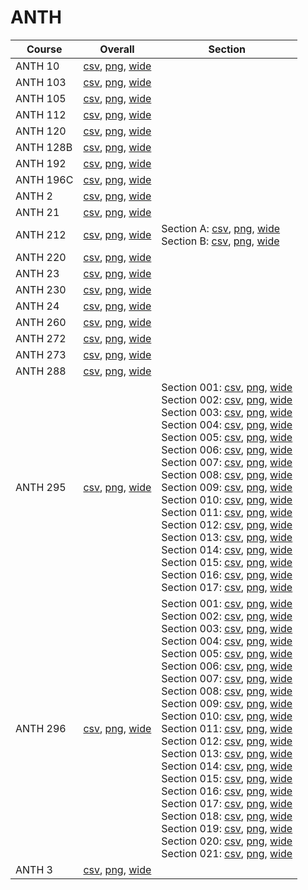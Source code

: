 # ANTH

| Course | Overall | Section |
| ------ | ------- | ------- |
| ANTH 10 | [csv](https://github.com/UCSD-Historical-Enrollment-Data/2024Spring/blob/main/overall/ANTH%2010.csv), [png](https://raw.githubusercontent.com/UCSD-Historical-Enrollment-Data/2024Spring/main/plot_overall/ANTH%2010.png), [wide](https://raw.githubusercontent.com/UCSD-Historical-Enrollment-Data/2024Spring/main/plot_overall_wide/ANTH%2010.png) |  |
| ANTH 103 | [csv](https://github.com/UCSD-Historical-Enrollment-Data/2024Spring/blob/main/overall/ANTH%20103.csv), [png](https://raw.githubusercontent.com/UCSD-Historical-Enrollment-Data/2024Spring/main/plot_overall/ANTH%20103.png), [wide](https://raw.githubusercontent.com/UCSD-Historical-Enrollment-Data/2024Spring/main/plot_overall_wide/ANTH%20103.png) |  |
| ANTH 105 | [csv](https://github.com/UCSD-Historical-Enrollment-Data/2024Spring/blob/main/overall/ANTH%20105.csv), [png](https://raw.githubusercontent.com/UCSD-Historical-Enrollment-Data/2024Spring/main/plot_overall/ANTH%20105.png), [wide](https://raw.githubusercontent.com/UCSD-Historical-Enrollment-Data/2024Spring/main/plot_overall_wide/ANTH%20105.png) |  |
| ANTH 112 | [csv](https://github.com/UCSD-Historical-Enrollment-Data/2024Spring/blob/main/overall/ANTH%20112.csv), [png](https://raw.githubusercontent.com/UCSD-Historical-Enrollment-Data/2024Spring/main/plot_overall/ANTH%20112.png), [wide](https://raw.githubusercontent.com/UCSD-Historical-Enrollment-Data/2024Spring/main/plot_overall_wide/ANTH%20112.png) |  |
| ANTH 120 | [csv](https://github.com/UCSD-Historical-Enrollment-Data/2024Spring/blob/main/overall/ANTH%20120.csv), [png](https://raw.githubusercontent.com/UCSD-Historical-Enrollment-Data/2024Spring/main/plot_overall/ANTH%20120.png), [wide](https://raw.githubusercontent.com/UCSD-Historical-Enrollment-Data/2024Spring/main/plot_overall_wide/ANTH%20120.png) |  |
| ANTH 128B | [csv](https://github.com/UCSD-Historical-Enrollment-Data/2024Spring/blob/main/overall/ANTH%20128B.csv), [png](https://raw.githubusercontent.com/UCSD-Historical-Enrollment-Data/2024Spring/main/plot_overall/ANTH%20128B.png), [wide](https://raw.githubusercontent.com/UCSD-Historical-Enrollment-Data/2024Spring/main/plot_overall_wide/ANTH%20128B.png) |  |
| ANTH 192 | [csv](https://github.com/UCSD-Historical-Enrollment-Data/2024Spring/blob/main/overall/ANTH%20192.csv), [png](https://raw.githubusercontent.com/UCSD-Historical-Enrollment-Data/2024Spring/main/plot_overall/ANTH%20192.png), [wide](https://raw.githubusercontent.com/UCSD-Historical-Enrollment-Data/2024Spring/main/plot_overall_wide/ANTH%20192.png) |  |
| ANTH 196C | [csv](https://github.com/UCSD-Historical-Enrollment-Data/2024Spring/blob/main/overall/ANTH%20196C.csv), [png](https://raw.githubusercontent.com/UCSD-Historical-Enrollment-Data/2024Spring/main/plot_overall/ANTH%20196C.png), [wide](https://raw.githubusercontent.com/UCSD-Historical-Enrollment-Data/2024Spring/main/plot_overall_wide/ANTH%20196C.png) |  |
| ANTH 2 | [csv](https://github.com/UCSD-Historical-Enrollment-Data/2024Spring/blob/main/overall/ANTH%202.csv), [png](https://raw.githubusercontent.com/UCSD-Historical-Enrollment-Data/2024Spring/main/plot_overall/ANTH%202.png), [wide](https://raw.githubusercontent.com/UCSD-Historical-Enrollment-Data/2024Spring/main/plot_overall_wide/ANTH%202.png) |  |
| ANTH 21 | [csv](https://github.com/UCSD-Historical-Enrollment-Data/2024Spring/blob/main/overall/ANTH%2021.csv), [png](https://raw.githubusercontent.com/UCSD-Historical-Enrollment-Data/2024Spring/main/plot_overall/ANTH%2021.png), [wide](https://raw.githubusercontent.com/UCSD-Historical-Enrollment-Data/2024Spring/main/plot_overall_wide/ANTH%2021.png) |  |
| ANTH 212 | [csv](https://github.com/UCSD-Historical-Enrollment-Data/2024Spring/blob/main/overall/ANTH%20212.csv), [png](https://raw.githubusercontent.com/UCSD-Historical-Enrollment-Data/2024Spring/main/plot_overall/ANTH%20212.png), [wide](https://raw.githubusercontent.com/UCSD-Historical-Enrollment-Data/2024Spring/main/plot_overall_wide/ANTH%20212.png) | Section A: [csv](https://github.com/UCSD-Historical-Enrollment-Data/2024Spring/blob/main/section/ANTH%20212_A.csv), [png](https://raw.githubusercontent.com/UCSD-Historical-Enrollment-Data/2024Spring/main/plot_section/ANTH%20212_A.png), [wide](https://raw.githubusercontent.com/UCSD-Historical-Enrollment-Data/2024Spring/main/plot_section_wide/ANTH%20212_A.png)<br>Section B: [csv](https://github.com/UCSD-Historical-Enrollment-Data/2024Spring/blob/main/section/ANTH%20212_B.csv), [png](https://raw.githubusercontent.com/UCSD-Historical-Enrollment-Data/2024Spring/main/plot_section/ANTH%20212_B.png), [wide](https://raw.githubusercontent.com/UCSD-Historical-Enrollment-Data/2024Spring/main/plot_section_wide/ANTH%20212_B.png) |
| ANTH 220 | [csv](https://github.com/UCSD-Historical-Enrollment-Data/2024Spring/blob/main/overall/ANTH%20220.csv), [png](https://raw.githubusercontent.com/UCSD-Historical-Enrollment-Data/2024Spring/main/plot_overall/ANTH%20220.png), [wide](https://raw.githubusercontent.com/UCSD-Historical-Enrollment-Data/2024Spring/main/plot_overall_wide/ANTH%20220.png) |  |
| ANTH 23 | [csv](https://github.com/UCSD-Historical-Enrollment-Data/2024Spring/blob/main/overall/ANTH%2023.csv), [png](https://raw.githubusercontent.com/UCSD-Historical-Enrollment-Data/2024Spring/main/plot_overall/ANTH%2023.png), [wide](https://raw.githubusercontent.com/UCSD-Historical-Enrollment-Data/2024Spring/main/plot_overall_wide/ANTH%2023.png) |  |
| ANTH 230 | [csv](https://github.com/UCSD-Historical-Enrollment-Data/2024Spring/blob/main/overall/ANTH%20230.csv), [png](https://raw.githubusercontent.com/UCSD-Historical-Enrollment-Data/2024Spring/main/plot_overall/ANTH%20230.png), [wide](https://raw.githubusercontent.com/UCSD-Historical-Enrollment-Data/2024Spring/main/plot_overall_wide/ANTH%20230.png) |  |
| ANTH 24 | [csv](https://github.com/UCSD-Historical-Enrollment-Data/2024Spring/blob/main/overall/ANTH%2024.csv), [png](https://raw.githubusercontent.com/UCSD-Historical-Enrollment-Data/2024Spring/main/plot_overall/ANTH%2024.png), [wide](https://raw.githubusercontent.com/UCSD-Historical-Enrollment-Data/2024Spring/main/plot_overall_wide/ANTH%2024.png) |  |
| ANTH 260 | [csv](https://github.com/UCSD-Historical-Enrollment-Data/2024Spring/blob/main/overall/ANTH%20260.csv), [png](https://raw.githubusercontent.com/UCSD-Historical-Enrollment-Data/2024Spring/main/plot_overall/ANTH%20260.png), [wide](https://raw.githubusercontent.com/UCSD-Historical-Enrollment-Data/2024Spring/main/plot_overall_wide/ANTH%20260.png) |  |
| ANTH 272 | [csv](https://github.com/UCSD-Historical-Enrollment-Data/2024Spring/blob/main/overall/ANTH%20272.csv), [png](https://raw.githubusercontent.com/UCSD-Historical-Enrollment-Data/2024Spring/main/plot_overall/ANTH%20272.png), [wide](https://raw.githubusercontent.com/UCSD-Historical-Enrollment-Data/2024Spring/main/plot_overall_wide/ANTH%20272.png) |  |
| ANTH 273 | [csv](https://github.com/UCSD-Historical-Enrollment-Data/2024Spring/blob/main/overall/ANTH%20273.csv), [png](https://raw.githubusercontent.com/UCSD-Historical-Enrollment-Data/2024Spring/main/plot_overall/ANTH%20273.png), [wide](https://raw.githubusercontent.com/UCSD-Historical-Enrollment-Data/2024Spring/main/plot_overall_wide/ANTH%20273.png) |  |
| ANTH 288 | [csv](https://github.com/UCSD-Historical-Enrollment-Data/2024Spring/blob/main/overall/ANTH%20288.csv), [png](https://raw.githubusercontent.com/UCSD-Historical-Enrollment-Data/2024Spring/main/plot_overall/ANTH%20288.png), [wide](https://raw.githubusercontent.com/UCSD-Historical-Enrollment-Data/2024Spring/main/plot_overall_wide/ANTH%20288.png) |  |
| ANTH 295 | [csv](https://github.com/UCSD-Historical-Enrollment-Data/2024Spring/blob/main/overall/ANTH%20295.csv), [png](https://raw.githubusercontent.com/UCSD-Historical-Enrollment-Data/2024Spring/main/plot_overall/ANTH%20295.png), [wide](https://raw.githubusercontent.com/UCSD-Historical-Enrollment-Data/2024Spring/main/plot_overall_wide/ANTH%20295.png) | Section 001: [csv](https://github.com/UCSD-Historical-Enrollment-Data/2024Spring/blob/main/section/ANTH%20295_001.csv), [png](https://raw.githubusercontent.com/UCSD-Historical-Enrollment-Data/2024Spring/main/plot_section/ANTH%20295_001.png), [wide](https://raw.githubusercontent.com/UCSD-Historical-Enrollment-Data/2024Spring/main/plot_section_wide/ANTH%20295_001.png)<br>Section 002: [csv](https://github.com/UCSD-Historical-Enrollment-Data/2024Spring/blob/main/section/ANTH%20295_002.csv), [png](https://raw.githubusercontent.com/UCSD-Historical-Enrollment-Data/2024Spring/main/plot_section/ANTH%20295_002.png), [wide](https://raw.githubusercontent.com/UCSD-Historical-Enrollment-Data/2024Spring/main/plot_section_wide/ANTH%20295_002.png)<br>Section 003: [csv](https://github.com/UCSD-Historical-Enrollment-Data/2024Spring/blob/main/section/ANTH%20295_003.csv), [png](https://raw.githubusercontent.com/UCSD-Historical-Enrollment-Data/2024Spring/main/plot_section/ANTH%20295_003.png), [wide](https://raw.githubusercontent.com/UCSD-Historical-Enrollment-Data/2024Spring/main/plot_section_wide/ANTH%20295_003.png)<br>Section 004: [csv](https://github.com/UCSD-Historical-Enrollment-Data/2024Spring/blob/main/section/ANTH%20295_004.csv), [png](https://raw.githubusercontent.com/UCSD-Historical-Enrollment-Data/2024Spring/main/plot_section/ANTH%20295_004.png), [wide](https://raw.githubusercontent.com/UCSD-Historical-Enrollment-Data/2024Spring/main/plot_section_wide/ANTH%20295_004.png)<br>Section 005: [csv](https://github.com/UCSD-Historical-Enrollment-Data/2024Spring/blob/main/section/ANTH%20295_005.csv), [png](https://raw.githubusercontent.com/UCSD-Historical-Enrollment-Data/2024Spring/main/plot_section/ANTH%20295_005.png), [wide](https://raw.githubusercontent.com/UCSD-Historical-Enrollment-Data/2024Spring/main/plot_section_wide/ANTH%20295_005.png)<br>Section 006: [csv](https://github.com/UCSD-Historical-Enrollment-Data/2024Spring/blob/main/section/ANTH%20295_006.csv), [png](https://raw.githubusercontent.com/UCSD-Historical-Enrollment-Data/2024Spring/main/plot_section/ANTH%20295_006.png), [wide](https://raw.githubusercontent.com/UCSD-Historical-Enrollment-Data/2024Spring/main/plot_section_wide/ANTH%20295_006.png)<br>Section 007: [csv](https://github.com/UCSD-Historical-Enrollment-Data/2024Spring/blob/main/section/ANTH%20295_007.csv), [png](https://raw.githubusercontent.com/UCSD-Historical-Enrollment-Data/2024Spring/main/plot_section/ANTH%20295_007.png), [wide](https://raw.githubusercontent.com/UCSD-Historical-Enrollment-Data/2024Spring/main/plot_section_wide/ANTH%20295_007.png)<br>Section 008: [csv](https://github.com/UCSD-Historical-Enrollment-Data/2024Spring/blob/main/section/ANTH%20295_008.csv), [png](https://raw.githubusercontent.com/UCSD-Historical-Enrollment-Data/2024Spring/main/plot_section/ANTH%20295_008.png), [wide](https://raw.githubusercontent.com/UCSD-Historical-Enrollment-Data/2024Spring/main/plot_section_wide/ANTH%20295_008.png)<br>Section 009: [csv](https://github.com/UCSD-Historical-Enrollment-Data/2024Spring/blob/main/section/ANTH%20295_009.csv), [png](https://raw.githubusercontent.com/UCSD-Historical-Enrollment-Data/2024Spring/main/plot_section/ANTH%20295_009.png), [wide](https://raw.githubusercontent.com/UCSD-Historical-Enrollment-Data/2024Spring/main/plot_section_wide/ANTH%20295_009.png)<br>Section 010: [csv](https://github.com/UCSD-Historical-Enrollment-Data/2024Spring/blob/main/section/ANTH%20295_010.csv), [png](https://raw.githubusercontent.com/UCSD-Historical-Enrollment-Data/2024Spring/main/plot_section/ANTH%20295_010.png), [wide](https://raw.githubusercontent.com/UCSD-Historical-Enrollment-Data/2024Spring/main/plot_section_wide/ANTH%20295_010.png)<br>Section 011: [csv](https://github.com/UCSD-Historical-Enrollment-Data/2024Spring/blob/main/section/ANTH%20295_011.csv), [png](https://raw.githubusercontent.com/UCSD-Historical-Enrollment-Data/2024Spring/main/plot_section/ANTH%20295_011.png), [wide](https://raw.githubusercontent.com/UCSD-Historical-Enrollment-Data/2024Spring/main/plot_section_wide/ANTH%20295_011.png)<br>Section 012: [csv](https://github.com/UCSD-Historical-Enrollment-Data/2024Spring/blob/main/section/ANTH%20295_012.csv), [png](https://raw.githubusercontent.com/UCSD-Historical-Enrollment-Data/2024Spring/main/plot_section/ANTH%20295_012.png), [wide](https://raw.githubusercontent.com/UCSD-Historical-Enrollment-Data/2024Spring/main/plot_section_wide/ANTH%20295_012.png)<br>Section 013: [csv](https://github.com/UCSD-Historical-Enrollment-Data/2024Spring/blob/main/section/ANTH%20295_013.csv), [png](https://raw.githubusercontent.com/UCSD-Historical-Enrollment-Data/2024Spring/main/plot_section/ANTH%20295_013.png), [wide](https://raw.githubusercontent.com/UCSD-Historical-Enrollment-Data/2024Spring/main/plot_section_wide/ANTH%20295_013.png)<br>Section 014: [csv](https://github.com/UCSD-Historical-Enrollment-Data/2024Spring/blob/main/section/ANTH%20295_014.csv), [png](https://raw.githubusercontent.com/UCSD-Historical-Enrollment-Data/2024Spring/main/plot_section/ANTH%20295_014.png), [wide](https://raw.githubusercontent.com/UCSD-Historical-Enrollment-Data/2024Spring/main/plot_section_wide/ANTH%20295_014.png)<br>Section 015: [csv](https://github.com/UCSD-Historical-Enrollment-Data/2024Spring/blob/main/section/ANTH%20295_015.csv), [png](https://raw.githubusercontent.com/UCSD-Historical-Enrollment-Data/2024Spring/main/plot_section/ANTH%20295_015.png), [wide](https://raw.githubusercontent.com/UCSD-Historical-Enrollment-Data/2024Spring/main/plot_section_wide/ANTH%20295_015.png)<br>Section 016: [csv](https://github.com/UCSD-Historical-Enrollment-Data/2024Spring/blob/main/section/ANTH%20295_016.csv), [png](https://raw.githubusercontent.com/UCSD-Historical-Enrollment-Data/2024Spring/main/plot_section/ANTH%20295_016.png), [wide](https://raw.githubusercontent.com/UCSD-Historical-Enrollment-Data/2024Spring/main/plot_section_wide/ANTH%20295_016.png)<br>Section 017: [csv](https://github.com/UCSD-Historical-Enrollment-Data/2024Spring/blob/main/section/ANTH%20295_017.csv), [png](https://raw.githubusercontent.com/UCSD-Historical-Enrollment-Data/2024Spring/main/plot_section/ANTH%20295_017.png), [wide](https://raw.githubusercontent.com/UCSD-Historical-Enrollment-Data/2024Spring/main/plot_section_wide/ANTH%20295_017.png) |
| ANTH 296 | [csv](https://github.com/UCSD-Historical-Enrollment-Data/2024Spring/blob/main/overall/ANTH%20296.csv), [png](https://raw.githubusercontent.com/UCSD-Historical-Enrollment-Data/2024Spring/main/plot_overall/ANTH%20296.png), [wide](https://raw.githubusercontent.com/UCSD-Historical-Enrollment-Data/2024Spring/main/plot_overall_wide/ANTH%20296.png) | Section 001: [csv](https://github.com/UCSD-Historical-Enrollment-Data/2024Spring/blob/main/section/ANTH%20296_001.csv), [png](https://raw.githubusercontent.com/UCSD-Historical-Enrollment-Data/2024Spring/main/plot_section/ANTH%20296_001.png), [wide](https://raw.githubusercontent.com/UCSD-Historical-Enrollment-Data/2024Spring/main/plot_section_wide/ANTH%20296_001.png)<br>Section 002: [csv](https://github.com/UCSD-Historical-Enrollment-Data/2024Spring/blob/main/section/ANTH%20296_002.csv), [png](https://raw.githubusercontent.com/UCSD-Historical-Enrollment-Data/2024Spring/main/plot_section/ANTH%20296_002.png), [wide](https://raw.githubusercontent.com/UCSD-Historical-Enrollment-Data/2024Spring/main/plot_section_wide/ANTH%20296_002.png)<br>Section 003: [csv](https://github.com/UCSD-Historical-Enrollment-Data/2024Spring/blob/main/section/ANTH%20296_003.csv), [png](https://raw.githubusercontent.com/UCSD-Historical-Enrollment-Data/2024Spring/main/plot_section/ANTH%20296_003.png), [wide](https://raw.githubusercontent.com/UCSD-Historical-Enrollment-Data/2024Spring/main/plot_section_wide/ANTH%20296_003.png)<br>Section 004: [csv](https://github.com/UCSD-Historical-Enrollment-Data/2024Spring/blob/main/section/ANTH%20296_004.csv), [png](https://raw.githubusercontent.com/UCSD-Historical-Enrollment-Data/2024Spring/main/plot_section/ANTH%20296_004.png), [wide](https://raw.githubusercontent.com/UCSD-Historical-Enrollment-Data/2024Spring/main/plot_section_wide/ANTH%20296_004.png)<br>Section 005: [csv](https://github.com/UCSD-Historical-Enrollment-Data/2024Spring/blob/main/section/ANTH%20296_005.csv), [png](https://raw.githubusercontent.com/UCSD-Historical-Enrollment-Data/2024Spring/main/plot_section/ANTH%20296_005.png), [wide](https://raw.githubusercontent.com/UCSD-Historical-Enrollment-Data/2024Spring/main/plot_section_wide/ANTH%20296_005.png)<br>Section 006: [csv](https://github.com/UCSD-Historical-Enrollment-Data/2024Spring/blob/main/section/ANTH%20296_006.csv), [png](https://raw.githubusercontent.com/UCSD-Historical-Enrollment-Data/2024Spring/main/plot_section/ANTH%20296_006.png), [wide](https://raw.githubusercontent.com/UCSD-Historical-Enrollment-Data/2024Spring/main/plot_section_wide/ANTH%20296_006.png)<br>Section 007: [csv](https://github.com/UCSD-Historical-Enrollment-Data/2024Spring/blob/main/section/ANTH%20296_007.csv), [png](https://raw.githubusercontent.com/UCSD-Historical-Enrollment-Data/2024Spring/main/plot_section/ANTH%20296_007.png), [wide](https://raw.githubusercontent.com/UCSD-Historical-Enrollment-Data/2024Spring/main/plot_section_wide/ANTH%20296_007.png)<br>Section 008: [csv](https://github.com/UCSD-Historical-Enrollment-Data/2024Spring/blob/main/section/ANTH%20296_008.csv), [png](https://raw.githubusercontent.com/UCSD-Historical-Enrollment-Data/2024Spring/main/plot_section/ANTH%20296_008.png), [wide](https://raw.githubusercontent.com/UCSD-Historical-Enrollment-Data/2024Spring/main/plot_section_wide/ANTH%20296_008.png)<br>Section 009: [csv](https://github.com/UCSD-Historical-Enrollment-Data/2024Spring/blob/main/section/ANTH%20296_009.csv), [png](https://raw.githubusercontent.com/UCSD-Historical-Enrollment-Data/2024Spring/main/plot_section/ANTH%20296_009.png), [wide](https://raw.githubusercontent.com/UCSD-Historical-Enrollment-Data/2024Spring/main/plot_section_wide/ANTH%20296_009.png)<br>Section 010: [csv](https://github.com/UCSD-Historical-Enrollment-Data/2024Spring/blob/main/section/ANTH%20296_010.csv), [png](https://raw.githubusercontent.com/UCSD-Historical-Enrollment-Data/2024Spring/main/plot_section/ANTH%20296_010.png), [wide](https://raw.githubusercontent.com/UCSD-Historical-Enrollment-Data/2024Spring/main/plot_section_wide/ANTH%20296_010.png)<br>Section 011: [csv](https://github.com/UCSD-Historical-Enrollment-Data/2024Spring/blob/main/section/ANTH%20296_011.csv), [png](https://raw.githubusercontent.com/UCSD-Historical-Enrollment-Data/2024Spring/main/plot_section/ANTH%20296_011.png), [wide](https://raw.githubusercontent.com/UCSD-Historical-Enrollment-Data/2024Spring/main/plot_section_wide/ANTH%20296_011.png)<br>Section 012: [csv](https://github.com/UCSD-Historical-Enrollment-Data/2024Spring/blob/main/section/ANTH%20296_012.csv), [png](https://raw.githubusercontent.com/UCSD-Historical-Enrollment-Data/2024Spring/main/plot_section/ANTH%20296_012.png), [wide](https://raw.githubusercontent.com/UCSD-Historical-Enrollment-Data/2024Spring/main/plot_section_wide/ANTH%20296_012.png)<br>Section 013: [csv](https://github.com/UCSD-Historical-Enrollment-Data/2024Spring/blob/main/section/ANTH%20296_013.csv), [png](https://raw.githubusercontent.com/UCSD-Historical-Enrollment-Data/2024Spring/main/plot_section/ANTH%20296_013.png), [wide](https://raw.githubusercontent.com/UCSD-Historical-Enrollment-Data/2024Spring/main/plot_section_wide/ANTH%20296_013.png)<br>Section 014: [csv](https://github.com/UCSD-Historical-Enrollment-Data/2024Spring/blob/main/section/ANTH%20296_014.csv), [png](https://raw.githubusercontent.com/UCSD-Historical-Enrollment-Data/2024Spring/main/plot_section/ANTH%20296_014.png), [wide](https://raw.githubusercontent.com/UCSD-Historical-Enrollment-Data/2024Spring/main/plot_section_wide/ANTH%20296_014.png)<br>Section 015: [csv](https://github.com/UCSD-Historical-Enrollment-Data/2024Spring/blob/main/section/ANTH%20296_015.csv), [png](https://raw.githubusercontent.com/UCSD-Historical-Enrollment-Data/2024Spring/main/plot_section/ANTH%20296_015.png), [wide](https://raw.githubusercontent.com/UCSD-Historical-Enrollment-Data/2024Spring/main/plot_section_wide/ANTH%20296_015.png)<br>Section 016: [csv](https://github.com/UCSD-Historical-Enrollment-Data/2024Spring/blob/main/section/ANTH%20296_016.csv), [png](https://raw.githubusercontent.com/UCSD-Historical-Enrollment-Data/2024Spring/main/plot_section/ANTH%20296_016.png), [wide](https://raw.githubusercontent.com/UCSD-Historical-Enrollment-Data/2024Spring/main/plot_section_wide/ANTH%20296_016.png)<br>Section 017: [csv](https://github.com/UCSD-Historical-Enrollment-Data/2024Spring/blob/main/section/ANTH%20296_017.csv), [png](https://raw.githubusercontent.com/UCSD-Historical-Enrollment-Data/2024Spring/main/plot_section/ANTH%20296_017.png), [wide](https://raw.githubusercontent.com/UCSD-Historical-Enrollment-Data/2024Spring/main/plot_section_wide/ANTH%20296_017.png)<br>Section 018: [csv](https://github.com/UCSD-Historical-Enrollment-Data/2024Spring/blob/main/section/ANTH%20296_018.csv), [png](https://raw.githubusercontent.com/UCSD-Historical-Enrollment-Data/2024Spring/main/plot_section/ANTH%20296_018.png), [wide](https://raw.githubusercontent.com/UCSD-Historical-Enrollment-Data/2024Spring/main/plot_section_wide/ANTH%20296_018.png)<br>Section 019: [csv](https://github.com/UCSD-Historical-Enrollment-Data/2024Spring/blob/main/section/ANTH%20296_019.csv), [png](https://raw.githubusercontent.com/UCSD-Historical-Enrollment-Data/2024Spring/main/plot_section/ANTH%20296_019.png), [wide](https://raw.githubusercontent.com/UCSD-Historical-Enrollment-Data/2024Spring/main/plot_section_wide/ANTH%20296_019.png)<br>Section 020: [csv](https://github.com/UCSD-Historical-Enrollment-Data/2024Spring/blob/main/section/ANTH%20296_020.csv), [png](https://raw.githubusercontent.com/UCSD-Historical-Enrollment-Data/2024Spring/main/plot_section/ANTH%20296_020.png), [wide](https://raw.githubusercontent.com/UCSD-Historical-Enrollment-Data/2024Spring/main/plot_section_wide/ANTH%20296_020.png)<br>Section 021: [csv](https://github.com/UCSD-Historical-Enrollment-Data/2024Spring/blob/main/section/ANTH%20296_021.csv), [png](https://raw.githubusercontent.com/UCSD-Historical-Enrollment-Data/2024Spring/main/plot_section/ANTH%20296_021.png), [wide](https://raw.githubusercontent.com/UCSD-Historical-Enrollment-Data/2024Spring/main/plot_section_wide/ANTH%20296_021.png) |
| ANTH 3 | [csv](https://github.com/UCSD-Historical-Enrollment-Data/2024Spring/blob/main/overall/ANTH%203.csv), [png](https://raw.githubusercontent.com/UCSD-Historical-Enrollment-Data/2024Spring/main/plot_overall/ANTH%203.png), [wide](https://raw.githubusercontent.com/UCSD-Historical-Enrollment-Data/2024Spring/main/plot_overall_wide/ANTH%203.png) |  |
